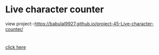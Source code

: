 # Live character counter
view project:-https://babulal9927.github.io/project-45-Live-character-counter/
#
[click here](https://babulal9927.github.io/project-45-Live-character-counter/)
